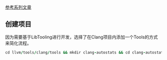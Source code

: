 [参考系列文章](https://www.cnblogs.com/dechaos/p/7416585.html)

## 创建项目

因为需要基于LibTooling进行开发，选择了在Clang项目内添加一个Tools的方式来简化流程。

```ruby
cd llvm/tools/clang/tools && mkdir clang-autostats && cd clang-autostats
```
